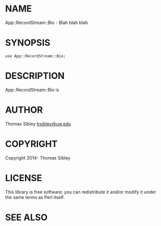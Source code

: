 # NAME

App::RecordStream::Bio - Blah blah blah

# SYNOPSIS

    use App::RecordStream::Bio;

# DESCRIPTION

App::RecordStream::Bio is

# AUTHOR

Thomas Sibley <trsibley@uw.edu>

# COPYRIGHT

Copyright 2014- Thomas Sibley

# LICENSE

This library is free software; you can redistribute it and/or modify
it under the same terms as Perl itself.

# SEE ALSO
